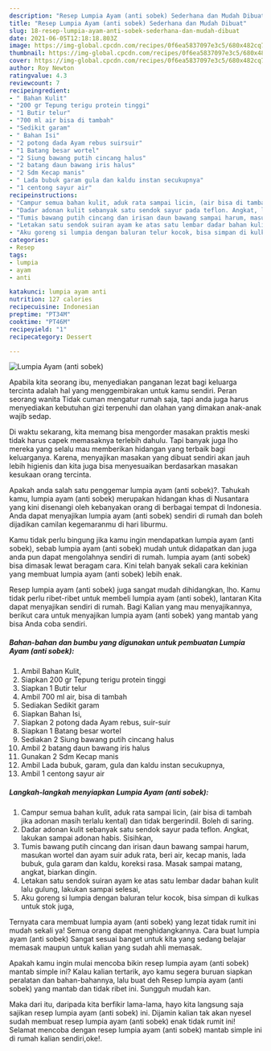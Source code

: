 ```yaml
---
description: "Resep Lumpia Ayam (anti sobek) Sederhana dan Mudah Dibuat"
title: "Resep Lumpia Ayam (anti sobek) Sederhana dan Mudah Dibuat"
slug: 18-resep-lumpia-ayam-anti-sobek-sederhana-dan-mudah-dibuat
date: 2021-06-05T12:18:18.803Z
image: https://img-global.cpcdn.com/recipes/0f6ea5837097e3c5/680x482cq70/lumpia-ayam-anti-sobek-foto-resep-utama.jpg
thumbnail: https://img-global.cpcdn.com/recipes/0f6ea5837097e3c5/680x482cq70/lumpia-ayam-anti-sobek-foto-resep-utama.jpg
cover: https://img-global.cpcdn.com/recipes/0f6ea5837097e3c5/680x482cq70/lumpia-ayam-anti-sobek-foto-resep-utama.jpg
author: Roy Newton
ratingvalue: 4.3
reviewcount: 7
recipeingredient:
- " Bahan Kulit"
- "200 gr Tepung terigu protein tinggi"
- "1 Butir telur"
- "700 ml air bisa di tambah"
- "Sedikit garam"
- " Bahan Isi"
- "2 potong dada Ayam rebus suirsuir"
- "1 Batang besar wortel"
- "2 Siung bawang putih cincang halus"
- "2 batang daun bawang iris halus"
- "2 Sdm Kecap manis"
- " Lada bubuk garam gula dan kaldu instan secukupnya"
- "1 centong sayur air"
recipeinstructions:
- "Campur semua bahan kulit, aduk rata sampai licin, (air bisa di tambah jika adonan masih terlalu kental) dan tidak bergerindil. Boleh di saring."
- "Dadar adonan kulit sebanyak satu sendok sayur pada teflon. Angkat, lakukan sampai adonan habis. Sisihkan,"
- "Tumis bawang putih cincang dan irisan daun bawang sampai harum, masukan wortel dan ayam suir aduk rata, beri air, kecap manis, lada bubuk, gula garam dan kaldu, koreksi rasa. Masak sampai matang, angkat, biarkan dingin."
- "Letakan satu sendok suiran ayam ke atas satu lembar dadar bahan kulit lalu gulung, lakukan sampai selesai,"
- "Aku goreng si lumpia dengan baluran telur kocok, bisa simpan di kulkas untuk stok juga,"
categories:
- Resep
tags:
- lumpia
- ayam
- anti

katakunci: lumpia ayam anti 
nutrition: 127 calories
recipecuisine: Indonesian
preptime: "PT34M"
cooktime: "PT46M"
recipeyield: "1"
recipecategory: Dessert

---
```



![Lumpia Ayam (anti sobek)](https://img-global.cpcdn.com/recipes/0f6ea5837097e3c5/680x482cq70/lumpia-ayam-anti-sobek-foto-resep-utama.jpg)

Apabila kita seorang ibu, menyediakan panganan lezat bagi keluarga tercinta adalah hal yang menggembirakan untuk kamu sendiri. Peran seorang  wanita Tidak cuman mengatur rumah saja, tapi anda juga harus menyediakan kebutuhan gizi terpenuhi dan olahan yang dimakan anak-anak wajib sedap.

Di waktu  sekarang, kita memang bisa mengorder masakan praktis meski tidak harus capek memasaknya terlebih dahulu. Tapi banyak juga lho mereka yang selalu mau memberikan hidangan yang terbaik bagi keluarganya. Karena, menyajikan masakan yang dibuat sendiri akan jauh lebih higienis dan kita juga bisa menyesuaikan berdasarkan masakan kesukaan orang tercinta. 



Apakah anda salah satu penggemar lumpia ayam (anti sobek)?. Tahukah kamu, lumpia ayam (anti sobek) merupakan hidangan khas di Nusantara yang kini disenangi oleh kebanyakan orang di berbagai tempat di Indonesia. Anda dapat menyajikan lumpia ayam (anti sobek) sendiri di rumah dan boleh dijadikan camilan kegemaranmu di hari liburmu.

Kamu tidak perlu bingung jika kamu ingin mendapatkan lumpia ayam (anti sobek), sebab lumpia ayam (anti sobek) mudah untuk didapatkan dan juga anda pun dapat mengolahnya sendiri di rumah. lumpia ayam (anti sobek) bisa dimasak lewat beragam cara. Kini telah banyak sekali cara kekinian yang membuat lumpia ayam (anti sobek) lebih enak.

Resep lumpia ayam (anti sobek) juga sangat mudah dihidangkan, lho. Kamu tidak perlu ribet-ribet untuk membeli lumpia ayam (anti sobek), lantaran Kita dapat menyajikan sendiri di rumah. Bagi Kalian yang mau menyajikannya, berikut cara untuk menyajikan lumpia ayam (anti sobek) yang mantab yang bisa Anda coba sendiri.

<!--inarticleads1-->

##### Bahan-bahan dan bumbu yang digunakan untuk pembuatan Lumpia Ayam (anti sobek):

1. Ambil  Bahan Kulit,
1. Siapkan 200 gr Tepung terigu protein tinggi
1. Siapkan 1 Butir telur
1. Ambil 700 ml air, bisa di tambah
1. Sediakan Sedikit garam
1. Siapkan  Bahan Isi,
1. Siapkan 2 potong dada Ayam rebus, suir-suir
1. Siapkan 1 Batang besar wortel
1. Sediakan 2 Siung bawang putih cincang halus
1. Ambil 2 batang daun bawang iris halus
1. Gunakan 2 Sdm Kecap manis
1. Ambil  Lada bubuk, garam, gula dan kaldu instan secukupnya,
1. Ambil 1 centong sayur air




<!--inarticleads2-->

##### Langkah-langkah menyiapkan Lumpia Ayam (anti sobek):

1. Campur semua bahan kulit, aduk rata sampai licin, (air bisa di tambah jika adonan masih terlalu kental) dan tidak bergerindil. Boleh di saring.
1. Dadar adonan kulit sebanyak satu sendok sayur pada teflon. Angkat, lakukan sampai adonan habis. Sisihkan,
1. Tumis bawang putih cincang dan irisan daun bawang sampai harum, masukan wortel dan ayam suir aduk rata, beri air, kecap manis, lada bubuk, gula garam dan kaldu, koreksi rasa. Masak sampai matang, angkat, biarkan dingin.
1. Letakan satu sendok suiran ayam ke atas satu lembar dadar bahan kulit lalu gulung, lakukan sampai selesai,
1. Aku goreng si lumpia dengan baluran telur kocok, bisa simpan di kulkas untuk stok juga,




Ternyata cara membuat lumpia ayam (anti sobek) yang lezat tidak rumit ini mudah sekali ya! Semua orang dapat menghidangkannya. Cara buat lumpia ayam (anti sobek) Sangat sesuai banget untuk kita yang sedang belajar memasak maupun untuk kalian yang sudah ahli memasak.

Apakah kamu ingin mulai mencoba bikin resep lumpia ayam (anti sobek) mantab simple ini? Kalau kalian tertarik, ayo kamu segera buruan siapkan peralatan dan bahan-bahannya, lalu buat deh Resep lumpia ayam (anti sobek) yang mantab dan tidak ribet ini. Sungguh mudah kan. 

Maka dari itu, daripada kita berfikir lama-lama, hayo kita langsung saja sajikan resep lumpia ayam (anti sobek) ini. Dijamin kalian tak akan nyesel sudah membuat resep lumpia ayam (anti sobek) enak tidak rumit ini! Selamat mencoba dengan resep lumpia ayam (anti sobek) mantab simple ini di rumah kalian sendiri,oke!.

